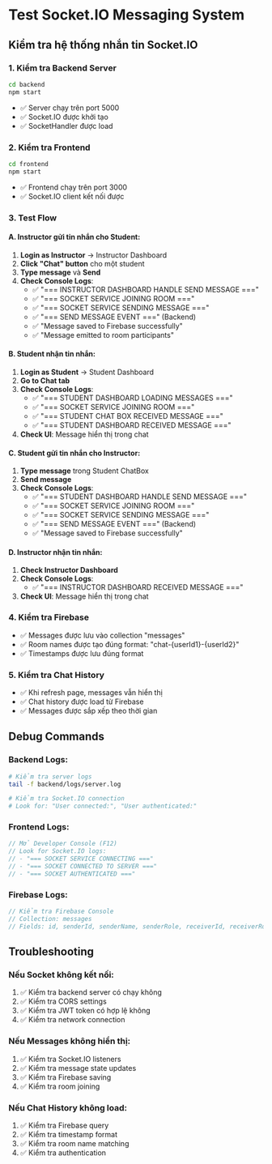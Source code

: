 # Test Socket.IO Messaging System

## Kiểm tra hệ thống nhắn tin Socket.IO

### 1. Kiểm tra Backend Server
```bash
cd backend
npm start
```
- ✅ Server chạy trên port 5000
- ✅ Socket.IO được khởi tạo
- ✅ SocketHandler được load

### 2. Kiểm tra Frontend
```bash
cd frontend
npm start
```
- ✅ Frontend chạy trên port 3000
- ✅ Socket.IO client kết nối được

### 3. Test Flow

#### A. Instructor gửi tin nhắn cho Student:
1. **Login as Instructor** → Instructor Dashboard
2. **Click "Chat" button** cho một student
3. **Type message** và **Send**
4. **Check Console Logs**:
   - ✅ "=== INSTRUCTOR DASHBOARD HANDLE SEND MESSAGE ==="
   - ✅ "=== SOCKET SERVICE JOINING ROOM ==="
   - ✅ "=== SOCKET SERVICE SENDING MESSAGE ==="
   - ✅ "=== SEND MESSAGE EVENT ===" (Backend)
   - ✅ "Message saved to Firebase successfully"
   - ✅ "Message emitted to room participants"

#### B. Student nhận tin nhắn:
1. **Login as Student** → Student Dashboard
2. **Go to Chat tab**
3. **Check Console Logs**:
   - ✅ "=== STUDENT DASHBOARD LOADING MESSAGES ==="
   - ✅ "=== SOCKET SERVICE JOINING ROOM ==="
   - ✅ "=== STUDENT CHAT BOX RECEIVED MESSAGE ==="
   - ✅ "=== STUDENT DASHBOARD RECEIVED MESSAGE ==="
4. **Check UI**: Message hiển thị trong chat

#### C. Student gửi tin nhắn cho Instructor:
1. **Type message** trong Student ChatBox
2. **Send message**
3. **Check Console Logs**:
   - ✅ "=== STUDENT DASHBOARD HANDLE SEND MESSAGE ==="
   - ✅ "=== SOCKET SERVICE JOINING ROOM ==="
   - ✅ "=== SOCKET SERVICE SENDING MESSAGE ==="
   - ✅ "=== SEND MESSAGE EVENT ===" (Backend)
   - ✅ "Message saved to Firebase successfully"

#### D. Instructor nhận tin nhắn:
1. **Check Instructor Dashboard**
2. **Check Console Logs**:
   - ✅ "=== INSTRUCTOR DASHBOARD RECEIVED MESSAGE ==="
3. **Check UI**: Message hiển thị trong chat

### 4. Kiểm tra Firebase
- ✅ Messages được lưu vào collection "messages"
- ✅ Room names được tạo đúng format: "chat-{userId1}-{userId2}"
- ✅ Timestamps được lưu đúng format

### 5. Kiểm tra Chat History
- ✅ Khi refresh page, messages vẫn hiển thị
- ✅ Chat history được load từ Firebase
- ✅ Messages được sắp xếp theo thời gian

## Debug Commands

### Backend Logs:
```bash
# Kiểm tra server logs
tail -f backend/logs/server.log

# Kiểm tra Socket.IO connection
# Look for: "User connected:", "User authenticated:"
```

### Frontend Logs:
```javascript
// Mở Developer Console (F12)
// Look for Socket.IO logs:
// - "=== SOCKET SERVICE CONNECTING ==="
// - "=== SOCKET CONNECTED TO SERVER ==="
// - "=== SOCKET AUTHENTICATED ==="
```

### Firebase Logs:
```javascript
// Kiểm tra Firebase Console
// Collection: messages
// Fields: id, senderId, senderName, senderRole, receiverId, receiverRole, message, timestamp, roomName
```

## Troubleshooting

### Nếu Socket không kết nối:
1. ✅ Kiểm tra backend server có chạy không
2. ✅ Kiểm tra CORS settings
3. ✅ Kiểm tra JWT token có hợp lệ không
4. ✅ Kiểm tra network connection

### Nếu Messages không hiển thị:
1. ✅ Kiểm tra Socket.IO listeners
2. ✅ Kiểm tra message state updates
3. ✅ Kiểm tra Firebase saving
4. ✅ Kiểm tra room joining

### Nếu Chat History không load:
1. ✅ Kiểm tra Firebase query
2. ✅ Kiểm tra timestamp format
3. ✅ Kiểm tra room name matching
4. ✅ Kiểm tra authentication
